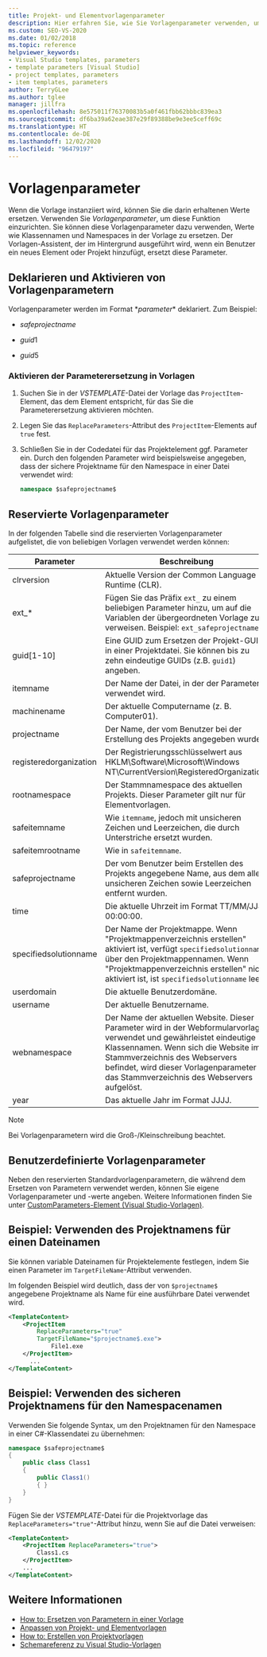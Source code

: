 ```yaml
---
title: Projekt- und Elementvorlagenparameter
description: Hier erfahren Sie, wie Sie Vorlagenparameter verwenden, um bei der Instanziierung von Vorlagen Werte in diesen zu ersetzen.
ms.custom: SEO-VS-2020
ms.date: 01/02/2018
ms.topic: reference
helpviewer_keywords:
- Visual Studio templates, parameters
- template parameters [Visual Studio]
- project templates, parameters
- item templates, parameters
author: TerryGLee
ms.author: tglee
manager: jillfra
ms.openlocfilehash: 8e575011f76370083b5a0f461fbb62bbbc839ea3
ms.sourcegitcommit: df6ba39a62eae387e29f89388be9e3ee5ceff69c
ms.translationtype: HT
ms.contentlocale: de-DE
ms.lasthandoff: 12/02/2020
ms.locfileid: "96479197"
---
```

# <a name="template-parameters"></a>Vorlagenparameter

Wenn die Vorlage instanziiert wird, können Sie die darin erhaltenen Werte ersetzen. Verwenden Sie *Vorlagenparameter*, um diese Funktion einzurichten. Sie können diese Vorlagenparameter dazu verwenden, Werte wie Klassennamen und Namespaces in der Vorlage zu ersetzen. Der Vorlagen-Assistent, der im Hintergrund ausgeführt wird, wenn ein Benutzer ein neues Element oder Projekt hinzufügt, ersetzt diese Parameter.

## <a name="declare-and-enable-template-parameters"></a>Deklarieren und Aktivieren von Vorlagenparametern

Vorlagenparameter werden im Format $*parameter*$ deklariert. Zum Beispiel:

- $safeprojectname$

- $guid1$

- $guid5$

### <a name="enable-parameter-substitution-in-templates"></a>Aktivieren der Parameterersetzung in Vorlagen

1. Suchen Sie in der *VSTEMPLATE*-Datei der Vorlage das `ProjectItem`-Element, das dem Element entspricht, für das Sie die Parameterersetzung aktivieren möchten.

1. Legen Sie das `ReplaceParameters`-Attribut des `ProjectItem`-Elements auf `true` fest.

1. Schließen Sie in der Codedatei für das Projektelement ggf. Parameter ein. Durch den folgenden Parameter wird beispielsweise angegeben, dass der sichere Projektname für den Namespace in einer Datei verwendet wird:

    ```csharp
    namespace $safeprojectname$
    ```

## <a name="reserved-template-parameters"></a>Reservierte Vorlagenparameter

In der folgenden Tabelle sind die reservierten Vorlagenparameter aufgelistet, die von beliebigen Vorlagen verwendet werden können:

|Parameter|Beschreibung|
|---------------|-----------------|
|clrversion|Aktuelle Version der Common Language Runtime (CLR).|
|ext_*|Fügen Sie das Präfix `ext_` zu einem beliebigen Parameter hinzu, um auf die Variablen der übergeordneten Vorlage zu verweisen. Beispiel: `ext_safeprojectname`.|
|guid[1-10]|Eine GUID zum Ersetzen der Projekt-GUID in einer Projektdatei. Sie können bis zu zehn eindeutige GUIDs (z.B. `guid1`) angeben.|
|itemname|Der Name der Datei, in der der Parameter verwendet wird.|
|machinename|Der aktuelle Computername (z. B. Computer01).|
|projectname|Der Name, der vom Benutzer bei der Erstellung des Projekts angegeben wurde.|
|registeredorganization|Der Registrierungsschlüsselwert aus HKLM\Software\Microsoft\Windows NT\CurrentVersion\RegisteredOrganization.|
|rootnamespace|Der Stammnamespace des aktuellen Projekts. Dieser Parameter gilt nur für Elementvorlagen.|
|safeitemname|Wie `itemname`, jedoch mit unsicheren Zeichen und Leerzeichen, die durch Unterstriche ersetzt wurden.|
|safeitemrootname|Wie in `safeitemname`.|
|safeprojectname|Der vom Benutzer beim Erstellen des Projekts angegebene Name, aus dem alle unsicheren Zeichen sowie Leerzeichen entfernt wurden.|
|time|Die aktuelle Uhrzeit im Format TT/MM/JJJJ 00:00:00.|
|specifiedsolutionname|Der Name der Projektmappe. Wenn "Projektmappenverzeichnis erstellen" aktiviert ist, verfügt `specifiedsolutionname` über den Projektmappennamen. Wenn "Projektmappenverzeichnis erstellen" nicht aktiviert ist, ist `specifiedsolutionname` leer.|
|userdomain|Die aktuelle Benutzerdomäne.|
|username|Der aktuelle Benutzername.|
|webnamespace|Der Name der aktuellen Website. Dieser Parameter wird in der Webformularvorlage verwendet und gewährleistet eindeutige Klassennamen. Wenn sich die Website im Stammverzeichnis des Webservers befindet, wird dieser Vorlagenparameter in das Stammverzeichnis des Webservers aufgelöst.|
|year|Das aktuelle Jahr im Format JJJJ.|

> [!NOTE]
> Bei Vorlagenparametern wird die Groß-/Kleinschreibung beachtet.

## <a name="custom-template-parameters"></a>Benutzerdefinierte Vorlagenparameter

Neben den reservierten Standardvorlagenparametern, die während dem Ersetzen von Parametern verwendet werden, können Sie eigene Vorlagenparameter und -werte angeben. Weitere Informationen finden Sie unter [CustomParameters-Element (Visual Studio-Vorlagen)](../extensibility/customparameters-element-visual-studio-templates.md).

## <a name="example-use-the-project-name-for-a-file-name"></a>Beispiel: Verwenden des Projektnamens für einen Dateinamen

Sie können variable Dateinamen für Projektelemente festlegen, indem Sie einen Parameter im `TargetFileName`-Attribut verwenden.

Im folgenden Beispiel wird deutlich, dass der von `$projectname$` angegebene Projektname als Name für eine ausführbare Datei verwendet wird.

```xml
<TemplateContent>
    <ProjectItem
        ReplaceParameters="true"
        TargetFileName="$projectname$.exe">
            File1.exe
    </ProjectItem>
      ...
</TemplateContent>
```

## <a name="example-use-the-safe-project-name-for-the-namespace-name"></a>Beispiel: Verwenden des sicheren Projektnamens für den Namespacenamen

Verwenden Sie folgende Syntax, um den Projektnamen für den Namespace in einer C#-Klassendatei zu übernehmen:

```csharp
namespace $safeprojectname$
{
    public class Class1
    {
        public Class1()
        { }
    }
}
```

Fügen Sie der *VSTEMPLATE*-Datei für die Projektvorlage das `ReplaceParameters="true"`-Attribut hinzu, wenn Sie auf die Datei verweisen:

```xml
<TemplateContent>
    <ProjectItem ReplaceParameters="true">
        Class1.cs
    </ProjectItem>
    ...
</TemplateContent>
```

## <a name="see-also"></a>Weitere Informationen

- [How to: Ersetzen von Parametern in einer Vorlage](how-to-substitute-parameters-in-a-template.md)
- [Anpassen von Projekt- und Elementvorlagen](../ide/customizing-project-and-item-templates.md)
- [How to: Erstellen von Projektvorlagen](../ide/how-to-create-project-templates.md)
- [Schemareferenz zu Visual Studio-Vorlagen](../extensibility/visual-studio-template-schema-reference.md)
